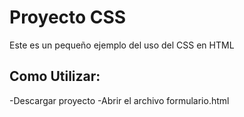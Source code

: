 # Proyecto CSS
Este es un pequeño ejemplo del uso del CSS en HTML
## Como Utilizar:
-Descargar proyecto
-Abrir el archivo formulario.html